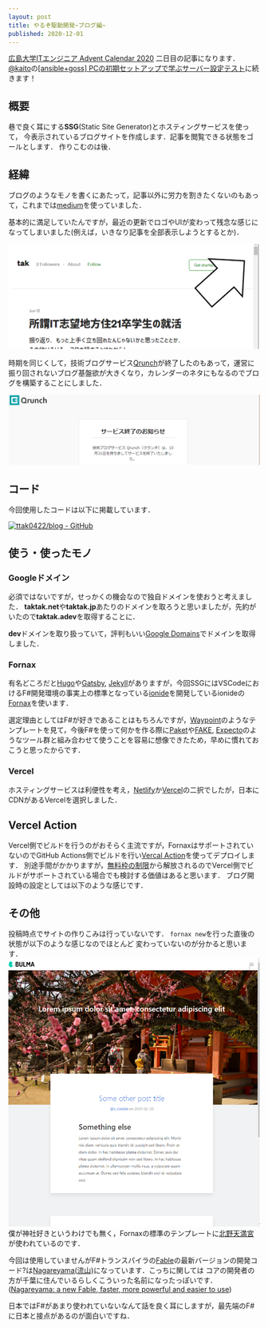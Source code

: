 ```yaml
---
layout: post
title: やるぞ駆動開発~ブログ編~
published: 2020-12-01
---
```


[広島大学ITエンジニア Advent Calendar 2020](https://adventar.org/calendars/5209) 二日目の記事になります．
[@kaito](https://twitter.com/kaito_tateyama)の[[ansible+goss] PCの初期セットアップで学ぶサーバー設定テスト](https://www.blog.uta8a.net/posts/2020-11-30-dotfiles/)に続きます！

<!--more-->

## 概要 

巷で良く耳にする**SSG**(Static Site Generator)とホスティングサービスを使って，
今表示されているブログサイトを作成します．記事を閲覧できる状態をゴールとします．
作りこむのは後．

## 経緯

ブログのようなモノを書くにあたって，記事以外に労力を割きたくないのもあって，これまでは[medium](https://t.co/DDY4wTvLCv?amp=1)を使っていました．

基本的に満足していたんですが，最近の更新でロゴやUIが変わって残念な感じになってしまいました(例えば，いきなり記事を全部表示しようとするとか)．

![medium](./images/2020-12-01-medium.png)

時期を同じくして，技術ブログサービス[Qrunch](https://qrunch.net/)が終了したのもあって，運営に振り回されないブログ基盤欲が大きくなり，カレンダーのネタにもなるのでブログを構築することにしました．

![medium](./images/2020-12-01-qrunch.png)

## コード

今回使用したコードは以下に掲載しています．

[![ttak0422/blog - GitHub](https://gh-card.dev/repos/ttak0422/blog.svg)](https://github.com/ttak0422/blog)

## 使う・使ったモノ

### Googleドメイン

必須ではないですが，せっかくの機会なので独自ドメインを使おうと考えました．
**taktak.net**や**taktak.jp**あたりのドメインを取ろうと思いましたが，先約がいたので**taktak.adev**を取得することに．

**dev**ドメインを取り扱っていて，評判もいい[Google Domains](https://domains.google)でドメインを取得しました．

### Fornax

有名どころだと[Hugo](https://github.com/gohugoio/hugo)や[Gatsby](https://github.com/gatsbyjs/gatsby), [Jekyll](https://github.com/jekyll/jekyll)がありますが，今回SSGにはVSCodeにおけるF#開発環境の事実上の標準となっている[ionide](https://github.com/ionide/ionide-vscode-fsharp)を開発しているionideの[Fornax](https://github.com/ionide/Fornax)を使います．

選定理由としてはF#が好きであることはもちろんですが，[Waypoint](https://github.com/ionide/Waypoint)のようなテンプレートを見て，今後F#を使って何かを作る際に[Paket](https://github.com/fsprojects/Paket)や[FAKE](https://github.com/fsharp/FAKE), [Expecto](https://github.com/haf/expecto)のようなツール群と組み合わせて使うことを容易に想像できたため，早めに慣れておこうと思ったからです．

### Vercel

ホスティングサービスは利便性を考え，[Netlify](https://www.netlify.com/)か[Vercel](https://vercel.com/)の二択でしたが，日本にCDNがあるVercelを選択しました．

## Vercel Action

Vercel側でビルドを行うのがおそらく主流ですが，FornaxはサポートされていないのでGitHub Actions側でビルドを行い[Vercal Action](https://github.com/marketplace/actions/vercel-action)を使ってデプロイします．
別途手間がかかりますが，[無料枠の制限](https://vercel.com/docs/platform/limits#rate-limits)から解放されるのでVercel側でビルドがサポートされている場合でも検討する価値はあると思います．
ブログ開設時の設定としては以下のような感じです．

<script src="https://gist.github.com/ttak0422/55d4867d76daf43e6a87317bfd800d96.js"></script>

## その他

投稿時点でサイトの作りこみは行っていないです．
`fornax new`を行った直後の状態が以下のような感じなのでほとんど
変わっていないのが分かると思います．
![template](./images/2020-12-01-template.png)
僕が神社好きというわけでも無く，Fornaxの標準のテンプレートに[北野天満宮](https://www.kitanotenmangu.or.jp/)が使われているのです．

今回は使用していませんがF#トランスパイラの[Fable](https://github.com/fable-compiler/fable)の最新バージョンの開発コード?は[Nagareyama(流山)](https://fable.io/blog/Announcing-Nagareyama-3.html)になっています．こっちに関しては
コアの開発者の方が千葉に住んでいるらしくこういった名前になったっぽいです．([Nagareyama: a new Fable, faster, more powerful and easier to use](https://skillsmatter.com/skillscasts/14876-nagarema-a-new-fable-faster-more-powerful-and-easier-to-use))

日本ではF#があまり使われていないなんて話を良く耳にしますが，最先端のF#に日本と接点があるのが面白いですね．
